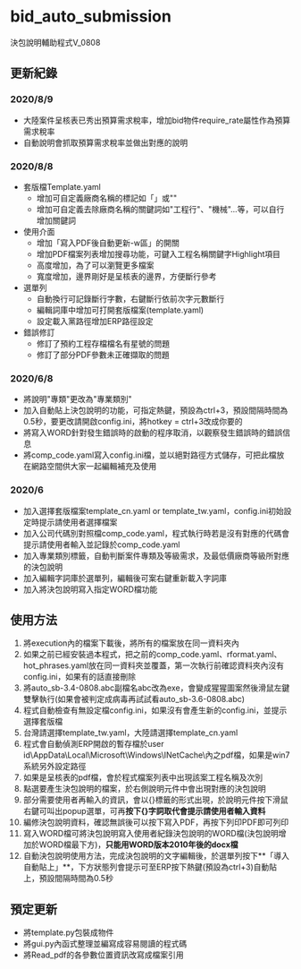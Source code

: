 # bid_auto_submission
決包說明輔助程式V_0808

## 更新紀錄
### 2020/8/9
  - 大陸案件呈核表已秀出預算需求稅率，增加bid物件require_rate屬性作為預算需求稅率
  - 自動說明會抓取預算需求稅率並做出對應的說明
### 2020/8/8
  - 套版檔Template.yaml
    - 增加可自定義廠商名稱的標記如「」或""
    - 增加可自定義去除廠商名稱的關鍵詞如"工程行"、"機械"...等，可以自行增加關鍵詞
  - 使用介面
    - 增加「寫入PDF後自動更新-w區」的開關
    - 增加PDF檔案列表增加搜尋功能，可鍵入工程名稱關鍵字Highlight項目
    - 高度增加，為了可以瀏覽更多檔案
    - 寬度增加，邊界剛好是呈核表的邊界，方便斷行參考
  - 選單列
    - 自動換行可記錄斷行字數，右鍵斷行依前次字元數斷行
    - 編輯詞庫中增加可打開套版檔案(template.yaml)
    - 設定載入黨路徑增加ERP路徑設定
  - 錯誤修訂
    - 修訂了預約工程存檔檔名有星號的問題
    - 修訂了部分PDF參數未正確擷取的問題
  
### 2020/6/8
  - 將說明"專類"更改為"專業類別"
  - 加入自動貼上決包說明的功能，可指定熱鍵，預設為ctrl+3，預設間隔時間為0.5秒，要更改請開啟config.ini，將hotkey = ctrl+3改成你要的
  - 將寫入WORD針對發生錯誤時的啟動的程序取消，以觀察發生錯誤時的錯誤信息
  - 將comp_code.yaml寫入config.ini檔，並以絕對路徑方式儲存，可把此檔放在網路空間供大家一起編輯補充及使用
### 2020/6
  - 加入選擇套版檔案template_cn.yaml or template_tw.yaml，config.ini初始設定時提示請使用者選擇檔案
  - 加入公司代碼別對照檔comp_code.yaml，程式執行時若是沒有對應的代碼會提示請使用者輸入並記錄於comp_code.yaml
  - 加入專業類別標籤，自動判斷案件專類及等級需求，及最低價廠商等級所對應的決包說明
  - 加入編輯字詞庫於選單列，編輯後可案右鍵重新載入字詞庫
  - 加入將決包說明寫入指定WORD檔功能
## 使用方法
 1. 將execution內的檔案下載後，將所有的檔案放在同一資料夾內
 2. 如果之前已經安裝過本程式，把之前的comp_code.yaml、rformat.yaml、hot_phrases.yaml放在同一資料夾並覆蓋，第一次執行前確認資料夾內沒有config.ini，如果有的話直接刪除
 3. 將auto_sb-3.4-0808.abc副檔名abc改為exe，會變成猩猩圖案然後滑鼠左鍵雙擊執行(如果會被判定成病毒再試試看auto_sb-3.6-0808.abc)
 4. 程式自動檢查有無設定檔config.ini，如果沒有會產生新的config.ini，並提示選擇套版檔
 4. 台灣請選擇template_tw.yaml，大陸請選擇template_cn.yaml
 5. 程式會自動偵測ERP開啟的暫存檔於user id\AppData\Local\Microsoft\Windows\INetCache\內之pdf檔，如果是win7系統另外設定路徑
 6. 如果是呈核表的pdf檔，會於程式檔案列表中出現該案工程名稱及次別
 7. 點選要產生決包說明的檔案，於右側說明元件中會出現對應的決包說明
 8. 部分需要使用者再輸入的資訊，會以{}標籤的形式出現，於說明元件按下滑鼠右鍵可叫出popup選單，可再**按下{}字詞取代會提示請使用者輸入資料**
 9. 編修決包說明資料，確認無誤後可以按下寫入PDF，再按下列印PDF即可列印
 10. 寫入WORD檔可將決包說明寫入使用者紀錄決包說明的WORD檔(決包說明增加於WORD檔最下方)，**只能用WORD版本2010年後的docx檔**
 11. 自動決包說明使用方法，完成決包說明的文字編輯後，於選單列按下**「導入自動貼上」**，下方狀態列會提示可至ERP按下熱鍵(預設為ctrl+3)自動貼上，預設間隔時間為0.5秒

## 預定更新
  - 將template.py包裝成物件
  - 將gui.py內函式整理並編寫成容易閱讀的程式碼
  - 將Read_pdf的各參數位置資訊改寫成檔案引用
